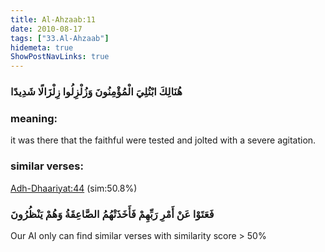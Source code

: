 ```yaml
---
title: Al-Ahzaab:11
date: 2010-08-17
tags: ["33.Al-Ahzaab"]
hidemeta: true 
ShowPostNavLinks: true 
---
```

### هُنَالِكَ ابْتُلِيَ الْمُؤْمِنُونَ وَزُلْزِلُوا زِلْزَالًا شَدِيدًا
### meaning: 
it was there that the faithful were tested and jolted with a severe agitation.
### similar verses: 

[Adh-Dhaariyat:44](/51/44) (sim:50.8%)

### فَعَتَوْا عَنْ أَمْرِ رَبِّهِمْ فَأَخَذَتْهُمُ الصَّاعِقَةُ وَهُمْ يَنْظُرُونَ

Our AI only can find similar verses with similarity score > 50% 



